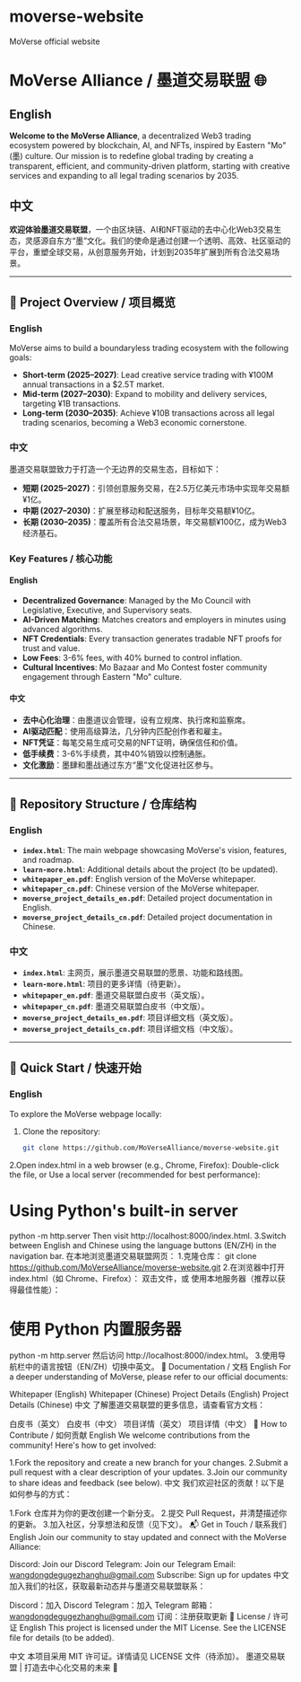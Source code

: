 # moverse-website
MoVerse official website
# MoVerse Alliance / 墨道交易联盟 🌐

## English

**Welcome to the MoVerse Alliance**, a decentralized Web3 trading ecosystem powered by blockchain, AI, and NFTs, inspired by Eastern "Mo" (墨) culture. Our mission is to redefine global trading by creating a transparent, efficient, and community-driven platform, starting with creative services and expanding to all legal trading scenarios by 2035.

## 中文

**欢迎体验墨道交易联盟**，一个由区块链、AI和NFT驱动的去中心化Web3交易生态，灵感源自东方“墨”文化。我们的使命是通过创建一个透明、高效、社区驱动的平台，重塑全球交易，从创意服务开始，计划到2035年扩展到所有合法交易场景。

---

## 🎯 Project Overview / 项目概览

### English
MoVerse aims to build a boundaryless trading ecosystem with the following goals:
- **Short-term (2025–2027)**: Lead creative service trading with ¥100M annual transactions in a $2.5T market.
- **Mid-term (2027–2030)**: Expand to mobility and delivery services, targeting ¥1B transactions.
- **Long-term (2030–2035)**: Achieve ¥10B transactions across all legal trading scenarios, becoming a Web3 economic cornerstone.

### 中文
墨道交易联盟致力于打造一个无边界的交易生态，目标如下：
- **短期 (2025–2027)**：引领创意服务交易，在2.5万亿美元市场中实现年交易额¥1亿。
- **中期 (2027–2030)**：扩展至移动和配送服务，目标年交易额¥10亿。
- **长期 (2030–2035)**：覆盖所有合法交易场景，年交易额¥100亿，成为Web3经济基石。

### Key Features / 核心功能
#### English
- **Decentralized Governance**: Managed by the Mo Council with Legislative, Executive, and Supervisory seats.
- **AI-Driven Matching**: Matches creators and employers in minutes using advanced algorithms.
- **NFT Credentials**: Every transaction generates tradable NFT proofs for trust and value.
- **Low Fees**: 3-6% fees, with 40% burned to control inflation.
- **Cultural Incentives**: Mo Bazaar and Mo Contest foster community engagement through Eastern "Mo" culture.

#### 中文
- **去中心化治理**：由墨道议会管理，设有立规席、执行席和监察席。
- **AI驱动匹配**：使用高级算法，几分钟内匹配创作者和雇主。
- **NFT凭证**：每笔交易生成可交易的NFT证明，确保信任和价值。
- **低手续费**：3-6%手续费，其中40%销毁以控制通胀。
- **文化激励**：墨肆和墨战通过东方“墨”文化促进社区参与。

---

## 📁 Repository Structure / 仓库结构

### English
- **`index.html`**: The main webpage showcasing MoVerse's vision, features, and roadmap.
- **`learn-more.html`**: Additional details about the project (to be updated).
- **`whitepaper_en.pdf`**: English version of the MoVerse whitepaper.
- **`whitepaper_cn.pdf`**: Chinese version of the MoVerse whitepaper.
- **`moverse_project_details_en.pdf`**: Detailed project documentation in English.
- **`moverse_project_details_cn.pdf`**: Detailed project documentation in Chinese.

### 中文
- **`index.html`**: 主网页，展示墨道交易联盟的愿景、功能和路线图。
- **`learn-more.html`**: 项目的更多详情（待更新）。
- **`whitepaper_en.pdf`**: 墨道交易联盟白皮书（英文版）。
- **`whitepaper_cn.pdf`**: 墨道交易联盟白皮书（中文版）。
- **`moverse_project_details_en.pdf`**: 项目详细文档（英文版）。
- **`moverse_project_details_cn.pdf`**: 项目详细文档（中文版）。

---

## 🚀 Quick Start / 快速开始

### English
To explore the MoVerse webpage locally:

1. Clone the repository:
   ```bash
   git clone https://github.com/MoVerseAlliance/moverse-website.git
2.Open index.html in a web browser (e.g., Chrome, Firefox):
Double-click the file, or
Use a local server (recommended for best performance):
# Using Python's built-in server
python -m http.server
Then visit http://localhost:8000/index.html.
3.Switch between English and Chinese using the language buttons (EN/ZH) in the navigation bar.
在本地浏览墨道交易联盟网页：
1.克隆仓库：
git clone https://github.com/MoVerseAlliance/moverse-website.git
2.在浏览器中打开 index.html（如 Chrome、Firefox）：
双击文件，或
使用本地服务器（推荐以获得最佳性能）：
# 使用 Python 内置服务器
python -m http.server
然后访问 http://localhost:8000/index.html。
3.使用导航栏中的语言按钮（EN/ZH）切换中英文。
📜 Documentation / 文档
English
For a deeper understanding of MoVerse, please refer to our official documents:

Whitepaper (English)
Whitepaper (Chinese)
Project Details (English)
Project Details (Chinese)
中文
了解墨道交易联盟的更多信息，请查看官方文档：

白皮书（英文）
白皮书（中文）
项目详情（英文）
项目详情（中文）
🤝 How to Contribute / 如何贡献
English
We welcome contributions from the community! Here's how to get involved:

1.Fork the repository and create a new branch for your changes.
2.Submit a pull request with a clear description of your updates.
3.Join our community to share ideas and feedback (see below).
中文
我们欢迎社区的贡献！以下是如何参与的方式：

1.Fork 仓库并为你的更改创建一个新分支。
2.提交 Pull Request，并清楚描述你的更新。
3.加入社区，分享想法和反馈（见下文）。
📬 Get in Touch / 联系我们
English
Join our community to stay updated and connect with the MoVerse Alliance:

Discord: Join our Discord
Telegram: Join our Telegram
Email: wangdongdegugezhanghu@gmail.com
Subscribe: Sign up for updates
中文
加入我们的社区，获取最新动态并与墨道交易联盟联系：

Discord：加入 Discord
Telegram：加入 Telegram
邮箱：wangdongdegugezhanghu@gmail.com
订阅：注册获取更新
📄 License / 许可证
English
This project is licensed under the MIT License. See the LICENSE file for details (to be added).

中文
本项目采用 MIT 许可证。详情请见 LICENSE 文件（待添加）。
墨道交易联盟 | 打造去中心化交易的未来 🌟
